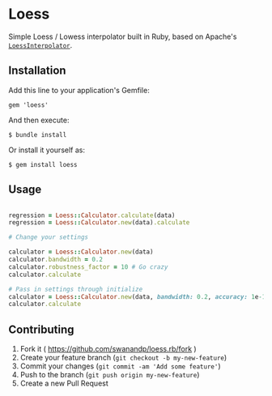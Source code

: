 # Loess

Simple Loess / Lowess interpolator built in Ruby, based on Apache's [`LoessInterpolator`][1].

## Installation

Add this line to your application's Gemfile:

    gem 'loess'

And then execute:

    $ bundle install

Or install it yourself as:

    $ gem install loess

## Usage

```Ruby

regression = Loess::Calculator.calculate(data)
regression = Loess::Calculator.new(data).calculate

# Change your settings

calculator = Loess::Calculator.new(data)
calculator.bandwidth = 0.2
calculator.robustness_factor = 10 # Go crazy
calculator.calculate

# Pass in settings through initialize
calculator = Loess::Calculator.new(data, bandwidth: 0.2, accuracy: 1e-10)
calculator.calculate


```

## Contributing

1. Fork it ( https://github.com/swanandp/loess.rb/fork )
2. Create your feature branch (`git checkout -b my-new-feature`)
3. Commit your changes (`git commit -am 'Add some feature'`)
4. Push to the branch (`git push origin my-new-feature`)
5. Create a new Pull Request


[1]: http://commons.apache.org/proper/commons-math/jacoco/org.apache.commons.math3.analysis.interpolation/LoessInterpolator.java.html
